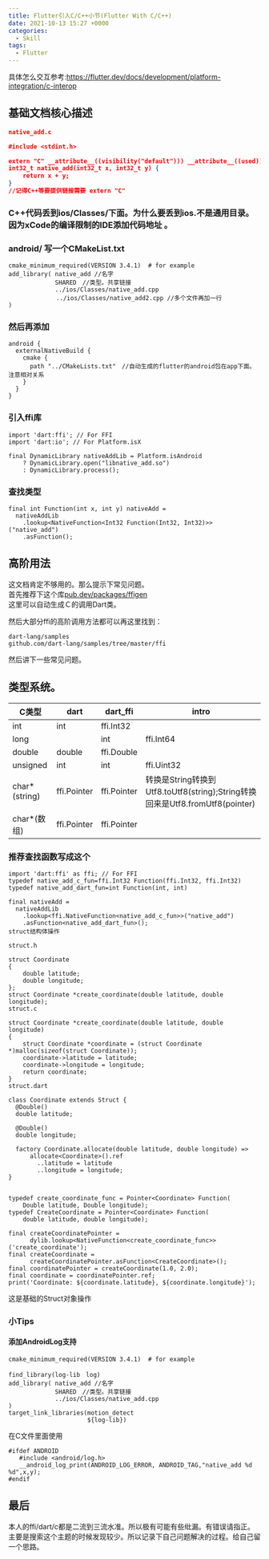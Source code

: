 ```yaml
---
title: Flutter引入C/C++小节(Flutter With C/C++)
date: 2021-10-13 15:27 +0000
categories:
  - Skill
tags:
  - Flutter
---
```


具体怎么交互参考:https://flutter.dev/docs/development/platform-integration/c-interop

## 基础文档核心描述
```json
native_add.c

#include <stdint.h>

extern "C" __attribute__((visibility("default"))) __attribute__((used))
int32_t native_add(int32_t x, int32_t y) {
    return x + y;
}
//记得C++等要提供链接需要 extern "C"
```

### C++代码丢到ios/Classes/下面。为什么要丢到ios.不是通用目录。因为xCode的编译限制的IDE添加代码地址 。  
### android/ 写一个CMakeList.txt   

```
cmake_minimum_required(VERSION 3.4.1)  # for example
add_library( native_add //名字
             SHARED　//类型。共享链接
             ../ios/Classes/native_add.cpp
　　　　　　　　../ios/Classes/native_add2.cpp //多个文件再加一行
)
```
### 然后再添加
```
android {
  externalNativeBuild {
    cmake {
      path "../CMakeLists.txt"　//自动生成的flutter的android包在app下面。注意相对关系
    }
  }
}
```
### 引入ffi库

```
import 'dart:ffi'; // For FFI
import 'dart:io'; // For Platform.isX

final DynamicLibrary nativeAddLib = Platform.isAndroid
    ? DynamicLibrary.open("libnative_add.so")
    : DynamicLibrary.process();
```
    
### 查找类型
```
final int Function(int x, int y) nativeAdd =
  nativeAddLib
    .lookup<NativeFunction<Int32 Function(Int32, Int32)>>("native_add")
    .asFunction();
```    
## 高阶用法
这文档肯定不够用的。那么提示下常见问题。  
首先推荐下这个库[​pub.dev/packages/ffigen](https://pub.dev/packages/ffigen)  
这里可以自动生成Ｃ的调用Dart类。

然后大部分ffi的高阶调用方法都可以再这里找到：
```
dart-lang/samples
​github.com/dart-lang/samples/tree/master/ffi
```

然后讲下一些常见问题。

## 类型系统。

|C类型|dart|dart_ffi|intro
|---|---|---|--|
|int|int|ffi.Int32||   
|long||int|ffi.Int64||	  
|double|double|ffi.Double||
|unsigned|int|int|ffi.Uint32|unsinged基本就是前面开始为U|  
|char*(string)|ffi.Pointer<Utf8>|ffi.Pointer<Utf8>|转换是String转换到Utf8.toUtf8(string);String转换回来是Utf8.fromUtf8(pointer)|  
|char*(数组)|ffi.Pointer<Uint8>|ffi.Pointer<Uint8>||  



### 推荐查找函数写成这个

```
import 'dart:ffi' as ffi; // For FFI
typedef native_add_c_fun=ffi.Int32 Function(ffi.Int32, ffi.Int32)
typedef native_add_dart_fun=int Function(int, int)

final nativeAdd =
  nativeAddLib
    .lookup<ffi.NativeFunction<native_add_c_fun>>("native_add")
    .asFunction<native_add_dart_fun>();
struct结构体操作

struct.h

struct Coordinate
{
    double latitude;
    double longitude;
};
struct Coordinate *create_coordinate(double latitude, double longitude);
struct.c

struct Coordinate *create_coordinate(double latitude, double longitude)
{
    struct Coordinate *coordinate = (struct Coordinate *)malloc(sizeof(struct Coordinate));
    coordinate->latitude = latitude;
    coordinate->longitude = longitude;
    return coordinate;
}
struct.dart

class Coordinate extends Struct {
  @Double()
  double latitude;

  @Double()
  double longitude;

  factory Coordinate.allocate(double latitude, double longitude) =>
      allocate<Coordinate>().ref
        ..latitude = latitude
        ..longitude = longitude;
}


typedef create_coordinate_func = Pointer<Coordinate> Function(
    Double latitude, Double longitude);
typedef CreateCoordinate = Pointer<Coordinate> Function(
    double latitude, double longitude);

final createCoordinatePointer =
      dylib.lookup<NativeFunction<create_coordinate_func>>('create_coordinate');
final createCoordinate =
      createCoordinatePointer.asFunction<CreateCoordinate>();
final coordinatePointer = createCoordinate(1.0, 2.0);
final coordinate = coordinatePointer.ref;
print('Coordinate: ${coordinate.latitude}, ${coordinate.longitude}');
```
这是基础的Struct对象操作

### 小Tips
#### 添加AndroidLog支持
```
cmake_minimum_required(VERSION 3.4.1)  # for example

find_library(log-lib　log)
add_library( native_add //名字
             SHARED　//类型。共享链接
             ../ios/Classes/native_add.cpp
)
target_link_libraries(motion_detect
                      ${log-lib})
```
在C文件里面使用
```
#ifdef ANDROID
   #include <android/log.h>
   __android_log_print(ANDROID_LOG_ERROR, ANDROID_TAG,"native_add %d %d",x,y);
#endif
```
## 最后
本人的ffi/dart/c都是二流到三流水准。所以极有可能有些纰漏。有错误请指正。   
主要是搜索这个主题的时候发现较少。所以记录下自己问题解决的过程。给自己留一个思路。   